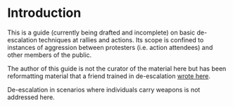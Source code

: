 # Introduction

This is a guide \(currently being drafted and incomplete\) on basic de-escalation techniques at rallies and actions. Its scope is confined to instances of aggression between protesters \(i.e. action attendees\) and other members of the public.

The author of this guide is not the curator of the material here but has been reformatting material that a friend trained in de-escalation [wrote here](https://docs.google.com/document/d/1RK9NFoGQq1c5m73bau2sO-wJ0fLvSdagVmqmWL8OSGw/edit).

De-escalation in scenarios where individuals carry weapons is not addressed here.

